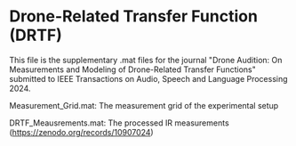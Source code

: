 # Drone-Related Transfer Function (DRTF)


This file is the supplementary .mat files for the journal "Drone Audition: On Measurements and Modeling of Drone-Related Transfer Functions" submitted to IEEE Transactions on Audio, Speech and Language Processing 2024.

Measurement_Grid.mat: The measurement grid of the experimental setup


DRTF_Meausrements.mat: The processed IR measurements (https://zenodo.org/records/10907024)
